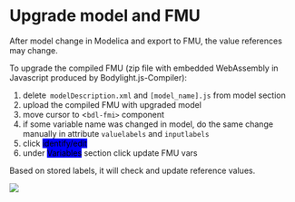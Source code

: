 # Upgrade model and FMU

After model change in Modelica and export to FMU, the value references may change.&#x20;

To upgrade the compiled FMU (zip file with embedded WebAssembly in Javascript produced by Bodylight.js-Compiler):

1. delete` modelDescription.xml` and `[model_name].js` from model section
2. upload the compiled FMU with upgraded model
3. move cursor to <`bdl-fmi>` component&#x20;
4. if some variable name was changed in model, do the same change manually in attribute `valuelabels` and `inputlabels`
5. click <mark style="background-color:blue;">identify/edit</mark>
6. under <mark style="background-color:blue;">Variables</mark> section click update FMU vars&#x20;

Based on stored labels, it will check and update reference values.

![](../.gitbook/assets/2e7gQAc60D.gif)



